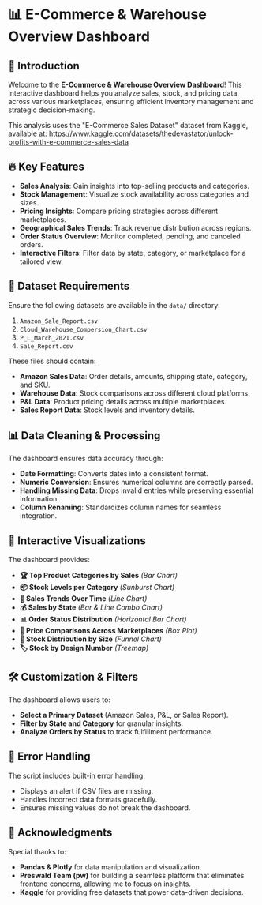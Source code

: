 # 📊 E-Commerce & Warehouse Overview Dashboard

## 🚀 Introduction

Welcome to the **E-Commerce & Warehouse Overview Dashboard**! This interactive dashboard helps you analyze sales, stock, and pricing data across various marketplaces, ensuring efficient inventory management and strategic decision-making.

This analysis uses the "E-Commerce Sales Dataset" dataset from Kaggle, available at: https://www.kaggle.com/datasets/thedevastator/unlock-profits-with-e-commerce-sales-data

## 🔥 Key Features

- **Sales Analysis**: Gain insights into top-selling products and categories.
- **Stock Management**: Visualize stock availability across categories and sizes.
- **Pricing Insights**: Compare pricing strategies across different marketplaces.
- **Geographical Sales Trends**: Track revenue distribution across regions.
- **Order Status Overview**: Monitor completed, pending, and canceled orders.
- **Interactive Filters**: Filter data by state, category, or marketplace for a tailored view.

## 📁 Dataset Requirements

Ensure the following datasets are available in the `data/` directory:

1. `Amazon_Sale_Report.csv`
2. `Cloud_Warehouse_Compersion_Chart.csv`
3. `P_L_March_2021.csv`
4. `Sale_Report.csv`

These files should contain:

- **Amazon Sales Data**: Order details, amounts, shipping state, category, and SKU.
- **Warehouse Data**: Stock comparisons across different cloud platforms.
- **P&L Data**: Product pricing details across multiple marketplaces.
- **Sales Report Data**: Stock levels and inventory details.


## 📊 Data Cleaning & Processing

The dashboard ensures data accuracy through:

- **Date Formatting**: Converts dates into a consistent format.
- **Numeric Conversion**: Ensures numerical columns are correctly parsed.
- **Handling Missing Data**: Drops invalid entries while preserving essential information.
- **Column Renaming**: Standardizes column names for seamless integration.

## 📌 Interactive Visualizations

The dashboard provides:

- **🏆 Top Product Categories by Sales** *(Bar Chart)*
- **📦 Stock Levels per Category** *(Sunburst Chart)*
- **📅 Sales Trends Over Time** *(Line Chart)*
- **💰 Sales by State** *(Bar & Line Combo Chart)*
- **📊 Order Status Distribution** *(Horizontal Bar Chart)*
- **🛒 Price Comparisons Across Marketplaces** *(Box Plot)*
- **📏 Stock Distribution by Size** *(Funnel Chart)*
- **🏷️ Stock by Design Number** *(Treemap)*

## 🛠 Customization & Filters

The dashboard allows users to:

- **Select a Primary Dataset** (Amazon Sales, P&L, or Sales Report).
- **Filter by State and Category** for granular insights.
- **Analyze Orders by Status** to track fulfillment performance.

## 🚨 Error Handling

The script includes built-in error handling:

- Displays an alert if CSV files are missing.
- Handles incorrect data formats gracefully.
- Ensures missing values do not break the dashboard.



## 🙌 Acknowledgments

Special thanks to:

- **Pandas & Plotly** for data manipulation and visualization.
- **Preswald Team (pw)** for building a seamless platform that eliminates frontend concerns, allowing me to focus on insights.
- **Kaggle** for providing free datasets that power data-driven decisions.




